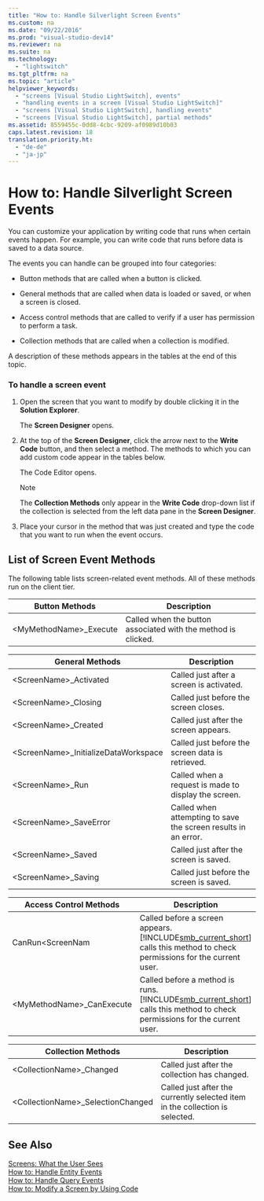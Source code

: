 ```yaml
---
title: "How to: Handle Silverlight Screen Events"
ms.custom: na
ms.date: "09/22/2016"
ms.prod: "visual-studio-dev14"
ms.reviewer: na
ms.suite: na
ms.technology: 
  - "lightswitch"
ms.tgt_pltfrm: na
ms.topic: "article"
helpviewer_keywords: 
  - "screens [Visual Studio LightSwitch], events"
  - "handling events in a screen [Visual Studio LightSwitch]"
  - "screens [Visual Studio LightSwitch], handling events"
  - "screens [Visual Studio LightSwitch], partial methods"
ms.assetid: 8559455c-0dd8-4cbc-9209-af0989d10b03
caps.latest.revision: 18
translation.priority.ht: 
  - "de-de"
  - "ja-jp"
---
```

# How to: Handle Silverlight Screen Events
You can customize your application by writing code that runs when certain events happen. For example, you can write code that runs before data is saved to a data source.  
  
 The events you can handle can be grouped into four categories:  
  
-   Button methods that are called when a button is clicked.  
  
-   General methods that are called when data is loaded or saved, or when a screen is closed.  
  
-   Access control methods that are called to verify if a user has permission to perform a task.  
  
-   Collection methods that are called when a collection is modified.  
  
 A description of these methods appears in the tables at the end of this topic.  
  
### To handle a screen event  
  
1.  Open the screen that you want to modify by double clicking it in the **Solution Explorer**.  
  
     The **Screen Designer** opens.  
  
2.  At the top of the **Screen Designer**, click the arrow next to the **Write Code** button, and then select a method. The methods to which you can add custom code appear in the tables below.  
  
     The Code Editor opens.  
  
    > [!NOTE]
    >  The **Collection Methods** only appear in the **Write Code** drop-down list if the collection is selected from the left data pane in the **Screen Designer**.  
  
3.  Place your cursor in the method that was just created and type the code that you want to run when the event occurs.  
  
## List of Screen Event Methods  
 The following table lists screen-related event methods. All of these methods run on the client tier.  
  
|**Button Methods**|Description|  
|------------------------|-----------------|  
|\<MyMethodName>_Execute|Called when the button associated with the method is clicked.|  
  
|**General Methods**|Description|  
|-------------------------|-----------------|  
|\<ScreenName>_Activated|Called just after a screen is activated.|  
|\<ScreenName>_Closing|Called just before the screen closes.|  
|\<ScreenName>_Created|Called just after the screen appears.|  
|\<ScreenName>_InitializeDataWorkspace|Called just before the screen data is retrieved.|  
|\<ScreenName>_Run|Called when a request is made to display the screen.|  
|\<ScreenName>_SaveError|Called when attempting to save the screen results in an error.|  
|\<ScreenName>_Saved|Called just after the screen is saved.|  
|\<ScreenName>_Saving|Called just before the screen is saved.|  
  
|**Access Control Methods**|Description|  
|--------------------------------|-----------------|  
|CanRun<ScreenNam|Called before a screen appears. [!INCLUDE[smb_current_short](../vs140/includes/smb_current_short_md.md)] calls this method to check permissions for the current user.|  
|\<MyMethodName>_CanExecute|Called before a method is runs. [!INCLUDE[smb_current_short](../vs140/includes/smb_current_short_md.md)] calls this method to check permissions for the current user.|  
  
|**Collection Methods**|Description|  
|----------------------------|-----------------|  
|\<CollectionName>_Changed|Called just after the collection has changed.|  
|\<CollectionName>_SelectionChanged|Called just after the currently selected item in the collection is selected.|  
  
## See Also  
 [Screens: What the User Sees](../vs140/screens--the-user-interface-of-your-lightswitch-application.md)   
 [How to: Handle Entity Events](../vs140/how-to--handle-data-events.md)   
 [How to: Handle Query Events](../vs140/how-to--handle-query-events.md)   
 [How to: Modify a Screen by Using Code](../vs140/how-to--modify-a-silverlight-screen-by-using-code.md)